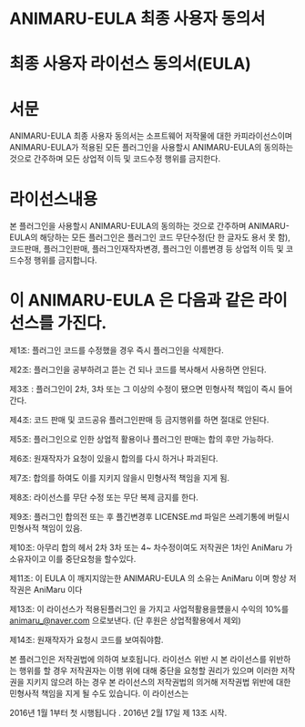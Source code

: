 # ANIMARU-EULA 최종 사용자 동의서
# 최종 사용자 라이선스 동의서(EULA)

# 서문

ANIMARU-EULA 최종 사용자 동의서는 소프트웨어 저작물에 대한 카피라이선스이며 ANIMARU-EULA가 적용된 모든 플러그인을 사용할시 ANIMARU-EULA의 동의하는 것으로 간주하며 모든 상업적 이득 및 코드수정 행위를 금지한다.

# 라이선스내용

본 플러그인을 사용할시 ANIMARU-EULA의 동의하는 것으로 간주하며 ANIMARU-EULA의 해당하는 모든 플러그인은 플러그인 코드 무단수정(단 한 글자도 용서 못 함), 코드판매, 플러그인판매, 플러그인재작자변경, 플러그인 이름변경 등 상업적 이득 및 코드수정 행위를 금지합니다.

# 이 ANIMARU-EULA 은 다음과 같은 라이선스를 가진다.
제1조: 플러그인 코드를 수정했을 경우 즉시 플러그인을 삭제한다.

제2조: 플러그인을 공부하려고 뜯는 건 되나 코드를 복사해서 사용하면 안된다.

제3조 : 플러그인이 2차, 3차 또는 그 이상의 수정이 됐으면 민형사적 책임이 즉시 들어간다.

제4조: 코드 판매 및 코드공유 플러그인판매 등 금지행위를 하면 절대로 안된다.

제5조: 플러그인으로 인한 상업적 활용이나 플러그인 판매는 합의 후만 가능하다.

제6조: 원재작자가 요청이 있을시 합의를 다시 하거나 파괴된다.

제7조: 합의를 하여도 이를 지키지 않을시 민형사적 책임을 지게 됨.

제8조: 라이선스를 무단 수정 또는 무단 복제 금지를 한다.

제9조: 플러그인 합의전 또는 후 플긴변경후 LICENSE.md 파일은 쓰레기통에 버릴시 민형사적 책임이 있음.

제10조: 아무리 합의 헤서 2차 3차 또는 4~ 차수정이여도 저작권은 1차인 AniMaru 가 소유자이고 이를 중단요청을 할수있다.

제11조: 이 EULA 이 깨지지않는한 ANIMARU-EULA 의 소유는 AniMaru 이며 항상 저작권은 AniMaru 이다 

제13조: 이 라이선스가 적용된플러그인 을 가지고 사업적활용을헀을시 수익의 10%를 animaru_@naver.com 으로보낸다.
(단 후원은 상업적활용에서 제외)

제14조: 원재작자가 요청시 코드를 보여줘야함.

본 플러그인은 저작권법에 의하여 보호됩니다.
라이선스 위반 시
본 라이선스를 위반하는 행위를 할 경우 저작권자는 이행 위에 대해 중단을 요청할 권리가 있으며 이러한 저작권을 지키지 않으려 하는 경우 본 라이선스의 저작권법의 의거해 저작권법 위반에 대한 민형사적 책임을 지게 될 수도 있습니다.
이 라이선스는 

2016년 1월 1부터 첫 시행됩니다 .
2016년 2월 17일 제 13조 시작.

